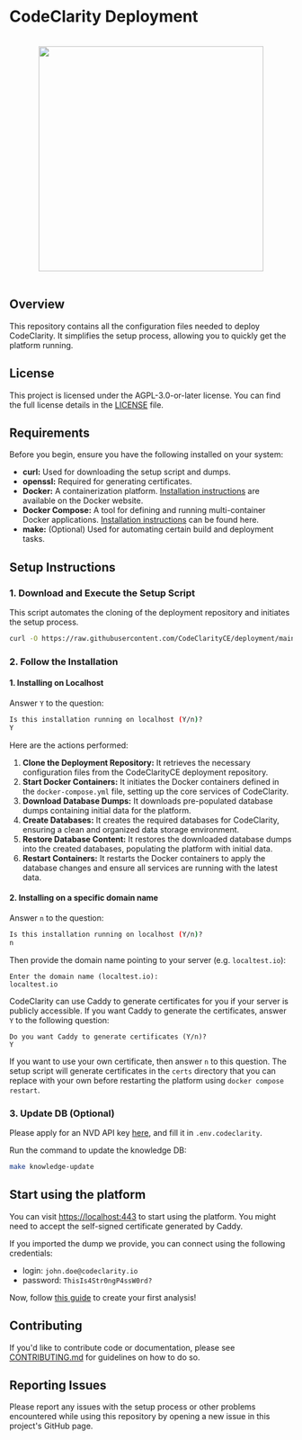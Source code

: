 # CodeClarity Deployment

<br>

<div align="center">
    <img src="https://user-images.githubusercontent.com/124595411/235138790-d86cc2b8-e3ef-43eb-846c-38055748c9db.svg" width="400px" />
</div>

<br>

## Overview

This repository contains all the configuration files needed to deploy CodeClarity. It simplifies the setup process, allowing you to quickly get the platform running.
## License

This project is licensed under the AGPL-3.0-or-later license.  You can find the full license details in the [LICENSE](./LICENSE) file.

## Requirements

Before you begin, ensure you have the following installed on your system:

*   **curl:** Used for downloading the setup script and dumps.
*   **openssl:** Required for generating certificates.
*   **Docker:**  A containerization platform.  [Installation instructions](https://docs.docker.com/engine/install/) are available on the Docker website.
*   **Docker Compose:** A tool for defining and running multi-container Docker applications. [Installation instructions](https://www.digitalocean.com/community/tutorials/how-to-install-and-use-docker-compose-on-ubuntu-20-04) can be found here.
*   **make:** (Optional) Used for automating certain build and deployment tasks.

## Setup Instructions

### 1. Download and Execute the Setup Script

This script automates the cloning of the deployment repository and initiates the setup process.
```bash
curl -O https://raw.githubusercontent.com/CodeClarityCE/deployment/main/setup.sh && sh setup.sh
```

### 2. Follow the Installation
#### 1. Installing on Localhost
Answer ```Y``` to the question:
```bash
Is this installation running on localhost (Y/n)?
Y
```

Here are the actions performed:
1.  **Clone the Deployment Repository:** It retrieves the necessary configuration files from the CodeClarityCE deployment repository.
2.  **Start Docker Containers:** It initiates the Docker containers defined in the `docker-compose.yml` file, setting up the core services of CodeClarity.
3.  **Download Database Dumps:** It downloads pre-populated database dumps containing initial data for the platform.
4.  **Create Databases:** It creates the required databases for CodeClarity, ensuring a clean and organized data storage environment.
5.  **Restore Database Content:** It restores the downloaded database dumps into the created databases, populating the platform with initial data.
6.  **Restart Containers:** It restarts the Docker containers to apply the database changes and ensure all services are running with the latest data.

#### 2. Installing on a specific domain name
Answer ```n``` to the question:
```bash
Is this installation running on localhost (Y/n)?
n
```

Then provide the domain name pointing to your server (e.g. ```localtest.io```):
```
Enter the domain name (localtest.io):
localtest.io
```

CodeClarity can use Caddy to generate certificates for you if your server is publicly accessible.
If you want Caddy to generate the certificates, answer ```Y``` to the following question:
```
Do you want Caddy to generate certificates (Y/n)?
Y
```

If you want to use your own certificate, then answer ```n``` to this question.
The setup script will generate certificates in the `certs` directory that you can replace with your own before restarting the platform using `docker compose restart`.

### 3. Update DB (Optional)

Please apply for an NVD API key [here](https://nvd.nist.gov/developers/request-an-api-key), and fill it in `.env.codeclarity`.

Run the command to update the knowledge DB:

```bash
make knowledge-update
```

## Start using the platform

You can visit [https://localhost:443](https://localhost:443) to start using the platform. You might need to accept the self-signed certificate generated by Caddy.

If you imported the dump we provide, you can connect using the following credentials:

- login: `john.doe@codeclarity.io`
- password: `ThisIs4Str0ngP4ssW0rd?`

Now, follow [this guide](https://www.codeclarity.io/docs/createanalysis) to create your first analysis!

## Contributing

If you'd like to contribute code or documentation, please see [CONTRIBUTING.md](./CONTRIBUTING.md) for guidelines on how to do so.

## Reporting Issues

Please report any issues with the setup process or other problems encountered while using this repository by opening a new issue in this project's GitHub page.
